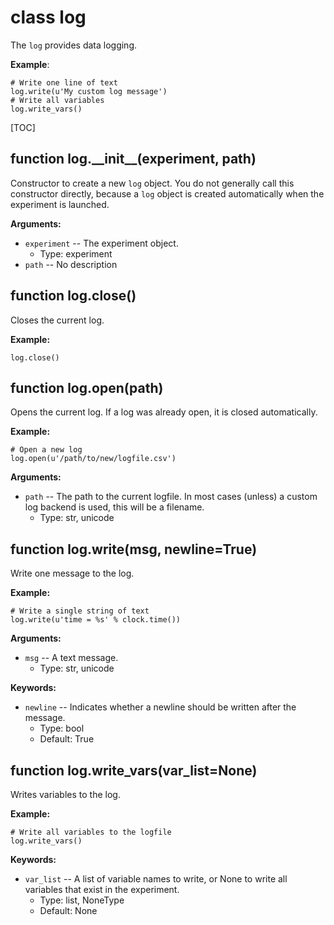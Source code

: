 <div class="ClassDoc YAMLDoc" id="log" markdown="1">

# class __log__

The `log` provides data logging.

__Example__:

~~~ .python
# Write one line of text
log.write(u'My custom log message')
# Write all variables
log.write_vars()
~~~

[TOC]

<div class="FunctionDoc YAMLDoc" id="log-__init__" markdown="1">

## function __log\.\_\_init\_\___\(experiment, path\)

Constructor to create a new `log` object. You do not generally call this constructor directly, because a `log` object is created automatically when the experiment is launched.

__Arguments:__

- `experiment` -- The experiment object.
	- Type: experiment
- `path` -- No description

</div>

[log.__init__]: #log-__init__
[__init__]: #log-__init__

<div class="FunctionDoc YAMLDoc" id="log-close" markdown="1">

## function __log\.close__\(\)

Closes the current log.

__Example:__

~~~ .python
log.close()
~~~

</div>

[log.close]: #log-close
[close]: #log-close

<div class="FunctionDoc YAMLDoc" id="log-open" markdown="1">

## function __log\.open__\(path\)

Opens the current log. If a log was already open, it is closed automatically.

__Example:__

~~~ .python
# Open a new log
log.open(u'/path/to/new/logfile.csv')
~~~

__Arguments:__

- `path` -- The path to the current logfile. In most cases (unless) a custom log backend is used, this will be a filename.
	- Type: str, unicode

</div>

[log.open]: #log-open
[open]: #log-open

<div class="FunctionDoc YAMLDoc" id="log-write" markdown="1">

## function __log\.write__\(msg, newline=True\)

Write one message to the log.

__Example:__

~~~ .python
# Write a single string of text
log.write(u'time = %s' % clock.time())
~~~

__Arguments:__

- `msg` -- A text message.
	- Type: str, unicode

__Keywords:__

- `newline` -- Indicates whether a newline should be written after the message.
	- Type: bool
	- Default: True

</div>

[log.write]: #log-write
[write]: #log-write

<div class="FunctionDoc YAMLDoc" id="log-write_vars" markdown="1">

## function __log\.write\_vars__\(var\_list=None\)

Writes variables to the log.

__Example:__

~~~ .python
# Write all variables to the logfile
log.write_vars()
~~~

__Keywords:__

- `var_list` -- A list of variable names to write, or None to write all variables that exist in the experiment.
	- Type: list, NoneType
	- Default: None

</div>

[log.write_vars]: #log-write_vars
[write_vars]: #log-write_vars

</div>

[log]: #log

